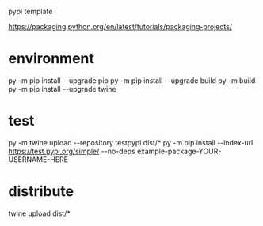 pypi template

https://packaging.python.org/en/latest/tutorials/packaging-projects/

# environment
py -m pip install --upgrade pip
py -m pip install --upgrade build
py -m build
py -m pip install --upgrade twine

# test
py -m twine upload --repository testpypi dist/*
py -m pip install --index-url https://test.pypi.org/simple/ --no-deps example-package-YOUR-USERNAME-HERE

# distribute
twine upload dist/*
